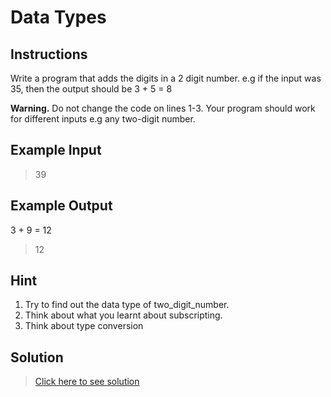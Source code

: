 # Data Types

## Instructions

Write a program that adds the digits in a 2 digit number. e.g if the input was 35, then the output should be 3 + 5 = 8

**Warning.** Do not change the code on lines 1-3. Your program should work for different inputs e.g any two-digit number.

## Example Input

> 39

## Example Output

3 + 9 = 12

> 12

## Hint

1. Try to find out the data type of two_digit_number.
2. Think about what you learnt about subscripting.
3. Think about type conversion

## Solution

> [Click here to see solution]()
